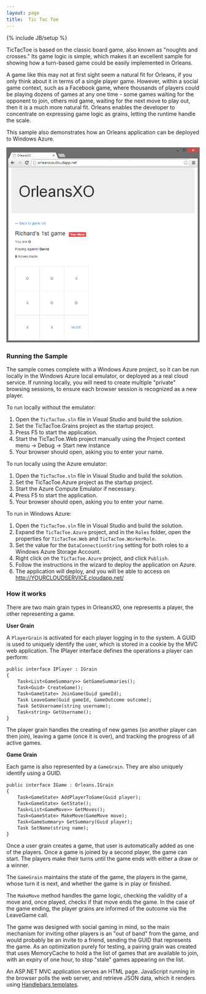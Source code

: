 ```yaml
---
layout: page
title:  Tic Tac Toe
---
```

{% include JB/setup %}

TicTacToe is based on the classic board game, also known as "noughts and crosses." Its game logic is simple, which makes it an excellent sample for showing how a turn-based game could be easily implemented in Orleans. 

A game like this may not at first sight seem a natural fit for Orleans, if you only think about it in terms of a single player game. However, within a social game context, such as a Facebook game, where thousands of players could be playing dozens of games at any one time - some games waiting for the opponent to join, others mid game, waiting for the next move to play out, then it is a much more natural fit. Orleans enables the developer to concentrate on expressing game logic as grains, letting the runtime handle the scale.

This sample also demonstrates how an Orleans application can be deployed to Windows Azure.

![](screenshot.png)

### Running the Sample
The sample comes complete with a Windows Azure project, so it can be run locally in the Windows Azure local emulator, or deployed as a real cloud service. If running locally, you will need to create multiple "private" browsing sessions, to ensure each browser session is recognized as a new player. 

To run locally without the emulator:

1. Open the `TicTacToe.sln` file in Visual Studio and build the solution. 
2. Set the TicTacToe.Grains project as the startup project. 
3. Press F5 to start the application. 
4. Start the TicTacToe.Web project manually using the Project context menu -> Debug -> Start new instance 
5. Your browser should open, asking you to enter your name.

To run locally using the Azure emulator:

1. Open the `TicTacToe.sln` file in Visual Studio and build the solution. 
2. Set the TicTacToe.Azure project as the startup project. 
3. Start the Azure Compute Emulator if necessary. 
4. Press F5 to start the application. 
5. Your browser should open, asking you to enter your name.

To run in Windows Azure:

1. Open the `TicTacToe.sln` file in Visual Studio and build the solution. 
2. Expand the `TicTacToe.Azure` project, and in the `Roles` folder, open the properties for `TicTacToe.Web` and `TicTacToe.WorkerRole`. 
3. Set the value for the `DataConnectionString` setting for both roles to a Windows Azure Storage Account. 
4. Right click on the `TicTacToe.Azure` project, and click `Publish`. 
5. Follow the instructions in the wizard to deploy the application on Azure. 
6. The application will deploy, and you will be able to access on http://YOURCLOUDSERVICE.cloudapp.net/

### How it works
There are two main grain types in OrleansXO, one represents a player, the other representing a game.

**User Grain**

A `PlayerGrain` is activated for each player logging in to the system. A GUID is used to uniquely identify the user, which is stored in a cookie by the MVC web application. The IPlayer interface defines the operations a player can perform:

    public interface IPlayer : IGrain 
    {
        Task<List<GameSummary>> GetGameSummaries();
        Task<Guid> CreateGame();
        Task<GameState> JoinGame(Guid gameId);
        Task LeaveGame(Guid gameId, GameOutcome outcome);
        Task SetUsername(string username);
        Task<string> GetUsername(); 
    }


The player grain handles the creating of new games (so another player can then join), leaving a game (once it is over), and tracking the progress of all active games.

**Game Grain**

Each game is also represented by a `GameGrain`. They are also uniquely identify using a GUID.

    public interface IGame : Orleans.IGrain 
    {
        Task<GameState> AddPlayerToGame(Guid player);
        Task<GameState> GetState();
        Task<List<GameMove>> GetMoves();
        Task<GameState> MakeMove(GameMove move);
        Task<GameSummary> GetSummary(Guid player);
        Task SetName(string name);  
    }


Once a user grain creates a game, that user is automatically added as one of the players. Once a game is joined by a second player, the game can start. The players make their turns until the game ends with either a draw or a winner. 

The `GameGrain` maintains the state of the game, the players in the game, whose turn it is next, and whether the game is in play or finished. 

The `MakeMove` method handles the game logic, checking the validity of a move and, once played, checks if that move ends the game. In the case of the game ending, the player grains are informed of the outcome via the LeaveGame call.

The game was designed with social gaming in mind, so the main mechanism for inviting other players is an "out of band" from the game, and would probably be an invite to a friend, sending the GUID that represents the game. As an optimization purely for testing, a pairing grain was created that uses MemoryCache to hold a the list of games that are available to join, with an expiry of one hour, to stop "stale" games appearing on the list.

 An ASP.NET MVC application serves an HTML page. JavaScript running in the browser polls the web server, and retrieve JSON data, which it renders using [Handlebars templates](http://handlebarsjs.com/).






